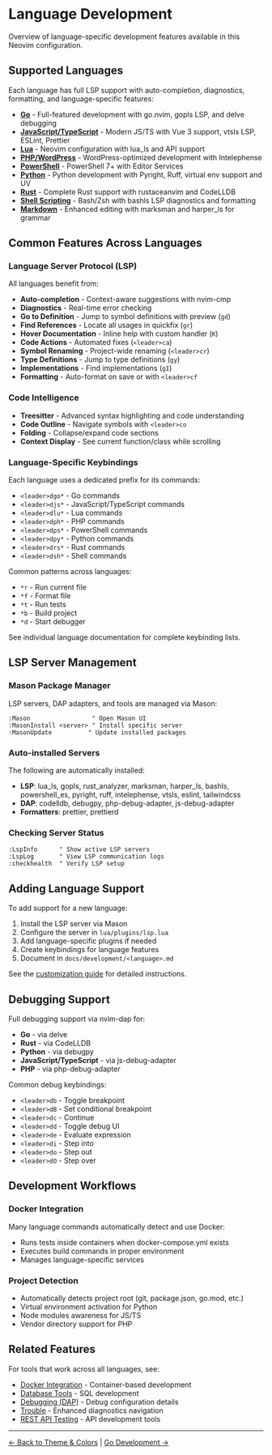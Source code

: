 # Language Development

Overview of language-specific development features available in this Neovim configuration.

## Supported Languages

Each language has full LSP support with auto-completion, diagnostics, formatting, and language-specific features:

- **[Go](go.md)** - Full-featured development with go.nvim, gopls LSP, and delve debugging
- **[JavaScript/TypeScript](javascript.md)** - Modern JS/TS with Vue 3 support, vtsls LSP, ESLint, Prettier
- **[Lua](lua.md)** - Neovim configuration with lua_ls and API support
- **[PHP/WordPress](php.md)** - WordPress-optimized development with Intelephense
- **[PowerShell](powershell.md)** - PowerShell 7+ with Editor Services
- **[Python](python.md)** - Python development with Pyright, Ruff, virtual env support and UV
- **[Rust](rust.md)** - Complete Rust support with rustaceanvim and CodeLLDB
- **[Shell Scripting](shell.md)** - Bash/Zsh with bashls LSP diagnostics and formatting
- **[Markdown](markdown.md)** - Enhanced editing with marksman and harper_ls for grammar

## Common Features Across Languages

### Language Server Protocol (LSP)
All languages benefit from:
- **Auto-completion** - Context-aware suggestions with nvim-cmp
- **Diagnostics** - Real-time error checking
- **Go to Definition** - Jump to symbol definitions with preview (`gd`)
- **Find References** - Locate all usages in quickfix (`gr`)
- **Hover Documentation** - Inline help with custom handler (`K`)
- **Code Actions** - Automated fixes (`<leader>ca`)
- **Symbol Renaming** - Project-wide renaming (`<leader>cr`)
- **Type Definitions** - Jump to type definitions (`gy`)
- **Implementations** - Find implementations (`gI`)
- **Formatting** - Auto-format on save or with `<leader>cf`

### Code Intelligence
- **Treesitter** - Advanced syntax highlighting and code understanding
- **Code Outline** - Navigate symbols with `<leader>co`
- **Folding** - Collapse/expand code sections
- **Context Display** - See current function/class while scrolling

### Language-Specific Keybindings

Each language uses a dedicated prefix for its commands:
- `<leader>dgo*` - Go commands
- `<leader>djs*` - JavaScript/TypeScript commands
- `<leader>dlu*` - Lua commands
- `<leader>dph*` - PHP commands
- `<leader>dps*` - PowerShell commands
- `<leader>dpy*` - Python commands
- `<leader>drs*` - Rust commands
- `<leader>dsh*` - Shell commands

Common patterns across languages:
- `*r` - Run current file
- `*f` - Format file
- `*t` - Run tests
- `*b` - Build project
- `*d` - Start debugger

See individual language documentation for complete keybinding lists.

## LSP Server Management

### Mason Package Manager
LSP servers, DAP adapters, and tools are managed via Mason:
```vim
:Mason                 " Open Mason UI
:MasonInstall <server> " Install specific server
:MasonUpdate          " Update installed packages
```

### Auto-installed Servers
The following are automatically installed:
- **LSP**: lua_ls, gopls, rust_analyzer, marksman, harper_ls, bashls, powershell_es, pyright, ruff, intelephense, vtsls, eslint, tailwindcss
- **DAP**: codelldb, debugpy, php-debug-adapter, js-debug-adapter
- **Formatters**: prettier, prettierd

### Checking Server Status
```vim
:LspInfo      " Show active LSP servers
:LspLog       " View LSP communication logs
:checkhealth  " Verify LSP setup
```

## Adding Language Support

To add support for a new language:

1. Install the LSP server via Mason
2. Configure the server in `lua/plugins/lsp.lua`
3. Add language-specific plugins if needed
4. Create keybindings for language features
5. Document in `docs/development/<language>.md`

See the [customization guide](../customization.md) for detailed instructions.

## Debugging Support

Full debugging support via nvim-dap for:
- **Go** - via delve
- **Rust** - via CodeLLDB
- **Python** - via debugpy
- **JavaScript/TypeScript** - via js-debug-adapter
- **PHP** - via php-debug-adapter

Common debug keybindings:
- `<leader>db` - Toggle breakpoint
- `<leader>dB` - Set conditional breakpoint
- `<leader>dc` - Continue
- `<leader>dd` - Toggle debug UI
- `<leader>de` - Evaluate expression
- `<leader>di` - Step into
- `<leader>do` - Step out
- `<leader>dO` - Step over

## Development Workflows

### Docker Integration
Many language commands automatically detect and use Docker:
- Runs tests inside containers when docker-compose.yml exists
- Executes build commands in proper environment
- Manages language-specific services

### Project Detection
- Automatically detects project root (git, package.json, go.mod, etc.)
- Virtual environment activation for Python
- Node modules awareness for JS/TS
- Vendor directory support for PHP

## Related Features

For tools that work across all languages, see:
- [Docker Integration](docker.md) - Container-based development
- [Database Tools](database.md) - SQL development 
- [Debugging (DAP)](debugging.md) - Debug configuration details
- [Trouble](../trouble.md) - Enhanced diagnostics navigation
- [REST API Testing](../rest-api.md) - API development tools

---
[← Back to Theme & Colors](../ui/theme.md) | [Go Development →](go.md)